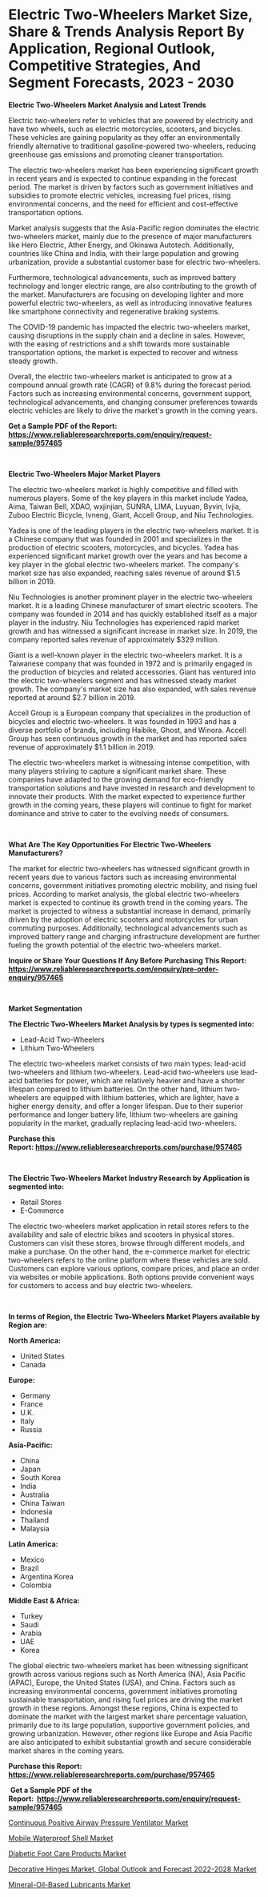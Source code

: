 <p><h1>Electric Two-Wheelers Market Size, Share & Trends Analysis Report By Application, Regional Outlook, Competitive Strategies, And Segment Forecasts, 2023 - 2030</h1></p><p><strong>Electric Two-Wheelers Market Analysis and Latest Trends</strong></p>
<p><p>Electric two-wheelers refer to vehicles that are powered by electricity and have two wheels, such as electric motorcycles, scooters, and bicycles. These vehicles are gaining popularity as they offer an environmentally friendly alternative to traditional gasoline-powered two-wheelers, reducing greenhouse gas emissions and promoting cleaner transportation.</p><p>The electric two-wheelers market has been experiencing significant growth in recent years and is expected to continue expanding in the forecast period. The market is driven by factors such as government initiatives and subsidies to promote electric vehicles, increasing fuel prices, rising environmental concerns, and the need for efficient and cost-effective transportation options.</p><p>Market analysis suggests that the Asia-Pacific region dominates the electric two-wheelers market, mainly due to the presence of major manufacturers like Hero Electric, Ather Energy, and Okinawa Autotech. Additionally, countries like China and India, with their large population and growing urbanization, provide a substantial customer base for electric two-wheelers.</p><p>Furthermore, technological advancements, such as improved battery technology and longer electric range, are also contributing to the growth of the market. Manufacturers are focusing on developing lighter and more powerful electric two-wheelers, as well as introducing innovative features like smartphone connectivity and regenerative braking systems.</p><p>The COVID-19 pandemic has impacted the electric two-wheelers market, causing disruptions in the supply chain and a decline in sales. However, with the easing of restrictions and a shift towards more sustainable transportation options, the market is expected to recover and witness steady growth.</p><p>Overall, the electric two-wheelers market is anticipated to grow at a compound annual growth rate (CAGR) of 9.8% during the forecast period. Factors such as increasing environmental concerns, government support, technological advancements, and changing consumer preferences towards electric vehicles are likely to drive the market's growth in the coming years.</p></p>
<p><strong>Get a Sample PDF of the Report:&nbsp; <a href="https://www.reliableresearchreports.com/enquiry/request-sample/957465">https://www.reliableresearchreports.com/enquiry/request-sample/957465</a></strong></p>
<p>&nbsp;</p>
<p><strong>Electric Two-Wheelers Major Market Players</strong></p>
<p><p>The electric two-wheelers market is highly competitive and filled with numerous players. Some of the key players in this market include Yadea, Aima, Taiwan Bell, XDAO, wxjinjian, SUNRA, LIMA, Luyuan, Byvin, lvjia, Zuboo Electric Bicycle, lvneng, Giant, Accell Group, and Niu Technologies. </p><p>Yadea is one of the leading players in the electric two-wheelers market. It is a Chinese company that was founded in 2001 and specializes in the production of electric scooters, motorcycles, and bicycles. Yadea has experienced significant market growth over the years and has become a key player in the global electric two-wheelers market. The company's market size has also expanded, reaching sales revenue of around $1.5 billion in 2019.</p><p>Niu Technologies is another prominent player in the electric two-wheelers market. It is a leading Chinese manufacturer of smart electric scooters. The company was founded in 2014 and has quickly established itself as a major player in the industry. Niu Technologies has experienced rapid market growth and has witnessed a significant increase in market size. In 2019, the company reported sales revenue of approximately $329 million.</p><p>Giant is a well-known player in the electric two-wheelers market. It is a Taiwanese company that was founded in 1972 and is primarily engaged in the production of bicycles and related accessories. Giant has ventured into the electric two-wheelers segment and has witnessed steady market growth. The company's market size has also expanded, with sales revenue reported at around $2.7 billion in 2019.</p><p>Accell Group is a European company that specializes in the production of bicycles and electric two-wheelers. It was founded in 1993 and has a diverse portfolio of brands, including Haibike, Ghost, and Winora. Accell Group has seen continuous growth in the market and has reported sales revenue of approximately $1.1 billion in 2019.</p><p>The electric two-wheelers market is witnessing intense competition, with many players striving to capture a significant market share. These companies have adapted to the growing demand for eco-friendly transportation solutions and have invested in research and development to innovate their products. With the market expected to experience further growth in the coming years, these players will continue to fight for market dominance and strive to cater to the evolving needs of consumers.</p></p>
<p>&nbsp;</p>
<p><strong>What Are The Key Opportunities For Electric Two-Wheelers Manufacturers?</strong></p>
<p><p>The market for electric two-wheelers has witnessed significant growth in recent years due to various factors such as increasing environmental concerns, government initiatives promoting electric mobility, and rising fuel prices. According to market analysis, the global electric two-wheelers market is expected to continue its growth trend in the coming years. The market is projected to witness a substantial increase in demand, primarily driven by the adoption of electric scooters and motorcycles for urban commuting purposes. Additionally, technological advancements such as improved battery range and charging infrastructure development are further fueling the growth potential of the electric two-wheelers market.</p></p>
<p><strong>Inquire or Share Your Questions If Any Before Purchasing This Report: <a href="https://www.reliableresearchreports.com/enquiry/pre-order-enquiry/957465">https://www.reliableresearchreports.com/enquiry/pre-order-enquiry/957465</a></strong></p>
<p>&nbsp;</p>
<p><strong>Market Segmentation</strong></p>
<p><strong>The Electric Two-Wheelers Market Analysis by types is segmented into:</strong></p>
<p><ul><li>Lead-Acid Two-Wheelers</li><li>Lithium Two-Wheelers</li></ul></p>
<p><p>The electric two-wheelers market consists of two main types: lead-acid two-wheelers and lithium two-wheelers. Lead-acid two-wheelers use lead-acid batteries for power, which are relatively heavier and have a shorter lifespan compared to lithium batteries. On the other hand, lithium two-wheelers are equipped with lithium batteries, which are lighter, have a higher energy density, and offer a longer lifespan. Due to their superior performance and longer battery life, lithium two-wheelers are gaining popularity in the market, gradually replacing lead-acid two-wheelers.</p></p>
<p><strong>Purchase this Report:&nbsp;<a href="https://www.reliableresearchreports.com/purchase/957465">https://www.reliableresearchreports.com/purchase/957465</a></strong></p>
<p>&nbsp;</p>
<p><strong>The Electric Two-Wheelers Market Industry Research by Application is segmented into:</strong></p>
<p><ul><li>Retail Stores</li><li>E-Commerce</li></ul></p>
<p><p>The electric two-wheelers market application in retail stores refers to the availability and sale of electric bikes and scooters in physical stores. Customers can visit these stores, browse through different models, and make a purchase. On the other hand, the e-commerce market for electric two-wheelers refers to the online platform where these vehicles are sold. Customers can explore various options, compare prices, and place an order via websites or mobile applications. Both options provide convenient ways for customers to access and buy electric two-wheelers.</p></p>
<p>&nbsp;</p>
<p><strong>In terms of Region, the Electric Two-Wheelers Market Players available by Region are:</strong></p>
<p>
    <p> <strong> North America: </strong>
        <ul>
            <li>United States</li>
            <li>Canada</li>
        </ul>
        </p> 
    <p> <strong> Europe: </strong>
        <ul>
            <li>Germany</li>
            <li>France</li>
            <li>U.K.</li>
            <li>Italy</li>
            <li>Russia</li>
        </ul>
        </p> 
    <p> <strong> Asia-Pacific: </strong>
        <ul>
            <li>China</li>
            <li>Japan</li>
            <li>South Korea</li>
            <li>India</li>
            <li>Australia</li>
            <li>China Taiwan</li>
            <li>Indonesia</li>
            <li>Thailand</li>
            <li>Malaysia</li>
        </ul>
        </p> 
    <p> <strong> Latin America: </strong>
        <ul>
            <li>Mexico</li>
            <li>Brazil</li>
            <li>Argentina Korea</li>
            <li>Colombia</li>
        </ul>
        </p> 
    <p> <strong> Middle East & Africa: </strong>
        <ul>
            <li>Turkey</li>
            <li>Saudi</li>
            <li>Arabia</li>
            <li>UAE</li>
            <li>Korea</li>
        </ul>
    </p>
    </p>
<p><p>The global electric two-wheelers market has been witnessing significant growth across various regions such as North America (NA), Asia Pacific (APAC), Europe, the United States (USA), and China. Factors such as increasing environmental concerns, government initiatives promoting sustainable transportation, and rising fuel prices are driving the market growth in these regions. Amongst these regions, China is expected to dominate the market with the largest market share percentage valuation, primarily due to its large population, supportive government policies, and growing urbanization. However, other regions like Europe and Asia Pacific are also anticipated to exhibit substantial growth and secure considerable market shares in the coming years.</p></p>
<p><strong>Purchase this Report: <a href="https://www.reliableresearchreports.com/purchase/957465">https://www.reliableresearchreports.com/purchase/957465</a></strong></p>
<p>&nbsp;<strong>Get a Sample PDF of the Report:&nbsp;&nbsp;<a href="https://www.reliableresearchreports.com/enquiry/request-sample/957465">https://www.reliableresearchreports.com/enquiry/request-sample/957465</a></strong></p>
<p><strong></strong></p>
<p><p><a href="https://www.reportprime.com/continuous-positive-airway-pressure-ventilator-r8345">Continuous Positive Airway Pressure Ventilator Market</a></p><p><a href="https://medium.com/@irwingibson727/mobile-waterproof-shell-market-size-growth-forecast-2023-2030-b9f547c53084">Mobile Waterproof Shell Market</a></p><p><a href="https://www.reportprime.com/diabetic-foot-care-products-r8343">Diabetic Foot Care Products Market</a></p><p><a href="https://issuu.com/reportprime-2/docs/decorative-hinges-market-global-outlook-and-foreca?fr=xKAE9_zU1NQ">Decorative Hinges Market, Global Outlook and Forecast 2022-2028 Market</a></p><p><a href="https://medium.com/@caleighhane2777/mineral-oil-based-lubricants-market-size-growth-forecast-2023-2030-647ec4337295">Mineral-Oil-Based Lubricants Market</a></p></p>